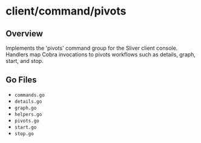 # client/command/pivots

## Overview

Implements the 'pivots' command group for the Sliver client console. Handlers map Cobra invocations to pivots workflows such as details, graph, start, and stop.

## Go Files

- `commands.go`
- `details.go`
- `graph.go`
- `helpers.go`
- `pivots.go`
- `start.go`
- `stop.go`
